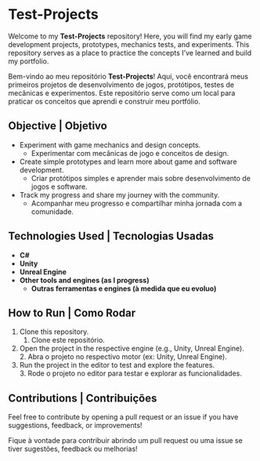 # Test-Projects

Welcome to my **Test-Projects** repository! Here, you will find my early game development projects, prototypes, mechanics tests, and experiments. This repository serves as a place to practice the concepts I’ve learned and build my portfolio.  

Bem-vindo ao meu repositório **Test-Projects**! Aqui, você encontrará meus primeiros projetos de desenvolvimento de jogos, protótipos, testes de mecânicas e experimentos. Este repositório serve como um local para praticar os conceitos que aprendi e construir meu portfólio.

## Objective | Objetivo

- Experiment with game mechanics and design concepts.  
  - Experimentar com mecânicas de jogo e conceitos de design.
- Create simple prototypes and learn more about game and software development.  
  - Criar protótipos simples e aprender mais sobre desenvolvimento de jogos e software.
- Track my progress and share my journey with the community.  
  - Acompanhar meu progresso e compartilhar minha jornada com a comunidade.

## Technologies Used | Tecnologias Usadas

- **C#**  
- **Unity**  
- **Unreal Engine**  
- **Other tools and engines (as I progress)**
    - **Outras ferramentas e engines (à medida que eu evoluo)**  

## How to Run | Como Rodar

1. Clone this repository.  
   1. Clone este repositório.
2. Open the project in the respective engine (e.g., Unity, Unreal Engine).  
   2. Abra o projeto no respectivo motor (ex: Unity, Unreal Engine).
3. Run the project in the editor to test and explore the features.  
   3. Rode o projeto no editor para testar e explorar as funcionalidades.

## Contributions | Contribuições

Feel free to contribute by opening a pull request or an issue if you have suggestions, feedback, or improvements!  

Fique à vontade para contribuir abrindo um pull request ou uma issue se tiver sugestões, feedback ou melhorias!
